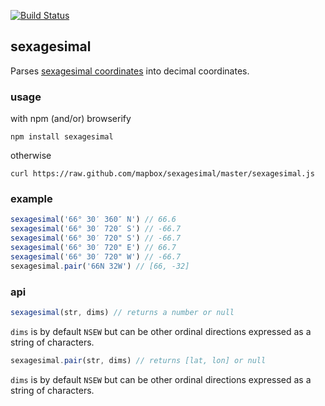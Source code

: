 [![Build Status](https://travis-ci.org/mapbox/sexagesimal.png)](https://travis-ci.org/mapbox/sexagesimal)

## sexagesimal

Parses [sexagesimal coordinates](http://en.wikipedia.org/wiki/Sexagesimal) into
decimal coordinates.

### usage

with npm (and/or) browserify

    npm install sexagesimal

otherwise

    curl https://raw.github.com/mapbox/sexagesimal/master/sexagesimal.js

### example

```js
sexagesimal('66° 30′ 360″ N') // 66.6
sexagesimal('66° 30′ 720″ S') // -66.7
sexagesimal('66° 30′ 720" S') // -66.7
sexagesimal('66° 30′ 720" E') // 66.7
sexagesimal('66° 30′ 720" W') // -66.7
sexagesimal.pair('66N 32W') // [66, -32]
```

### api

```js
sexagesimal(str, dims) // returns a number or null
```

`dims` is by default `NSEW` but can be other ordinal directions expressed
as a string of characters.

```js
sexagesimal.pair(str, dims) // returns [lat, lon] or null
```

`dims` is by default `NSEW` but can be other ordinal directions expressed
as a string of characters.
